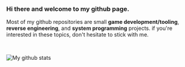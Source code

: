### Hi there and welcome to my github page.

Most of my github repositories are small **game development/tooling**, **reverse engineering**, and **system programming** projects. if you're interested in these topics, don't hesitate to stick with me.

<br>

![My github stats](https://github-readme-stats.vercel.app/api?username=hosseinmehrpooya&theme=dark&show_icons=true&bg_color=00000000)
